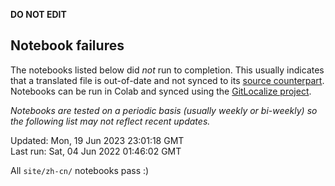 __DO NOT EDIT__

## Notebook failures

The notebooks listed below did *not* run to completion. This usually indicates
that a translated file is out-of-date and not synced to its
[source counterpart](../en-snapshot/). Notebooks can be run in Colab and synced
using the [GitLocalize project](https://gitlocalize.com/tensorflow/docs-l10n).

*Notebooks are tested on a periodic basis (usually weekly or bi-weekly) so the
following list may not reflect recent updates.*

Updated: Mon, 19 Jun 2023 23:01:18 GMT<br/>
Last run: Sat, 04 Jun 2022 01:46:02 GMT

All <code>site/zh-cn/</code> notebooks pass :)

